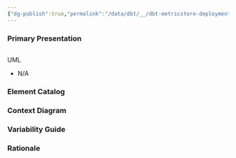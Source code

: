 ```yaml
---
{"dg-publish":true,"permalink":"/data/dbt/__/dbt-metricstore-deployment-view/"}
---
```



### Primary Presentation

```
```

UML
- N/A


### Element Catalog


### Context Diagram


### Variability Guide


### Rationale

